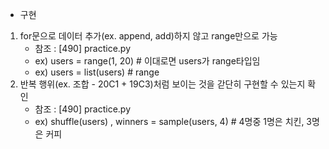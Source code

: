 - 구현
1. for문으로 데이터 추가(ex. append, add)하지 않고 range만으로 가능
    - 참조 : [490] practice.py
    - ex) users = range(1, 20)  # 이대로면 users가 range타입임
    - ex) users = list(users)  # range
2. 반복 행위(ex. 조합 - 20C1 + 19C3)처럼 보이는 것을 갇단히 구현할 수 있는지 확인
    - 참조 : [490] practice.py
    - ex) shuffle(users) , winners = sample(users, 4)  # 4명중 1명은 치킨, 3명은 커피
    